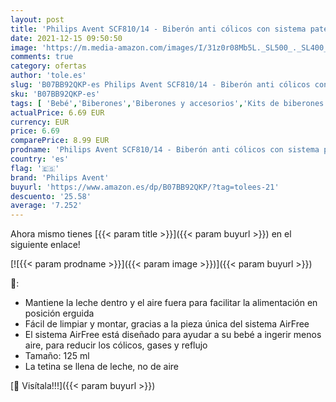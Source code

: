 ```yaml
---
layout: post
title: 'Philips Avent SCF810/14 - Biberón anti cólicos con sistema patentado Airfree  125 ml'
date: 2021-12-15 09:50:50
image: 'https://m.media-amazon.com/images/I/31z0r08Mb5L._SL500_._SL400_.jpg'
comments: true
category: ofertas
author: 'tole.es'
slug: 'B07BB92QKP-es Philips Avent SCF810/14 - Biberón anti cólicos con sistema...'
sku: 'B07BB92QKP-es'
tags: [ 'Bebé','Biberones','Biberones y accesorios','Kits de biberones','Lactancia y alimentación','avent','biberón','philips avent', ]
actualPrice: 6.69 EUR
currency: EUR
price: 6.69
comparePrice: 8.99 EUR
prodname: 'Philips Avent SCF810/14 - Biberón anti cólicos con sistema patentado Airfree  125 ml'
country: 'es'
flag: '🇪🇸'
brand: 'Philips Avent'
buyurl: 'https://www.amazon.es/dp/B07BB92QKP/?tag=tolees-21'
descuento: '25.58'
average: '7.252'
---
```


Ahora mismo tienes [{{< param title >}}]({{< param buyurl >}}) en el siguiente enlace!

[![{{< param prodname >}}]({{< param image >}})]({{< param buyurl >}})

🔎:

- Mantiene la leche dentro y el aire fuera para facilitar la alimentación en posición erguida
- Fácil de limpiar y montar, gracias a la pieza única del sistema AirFree
- El sistema AirFree está diseñado para ayudar a su bebé a ingerir menos aire, para reducir los cólicos, gases y reflujo
- Tamaño: 125 ml
- La tetina se llena de leche, no de aire

[🛒 Visítala!!!]({{< param buyurl >}})
